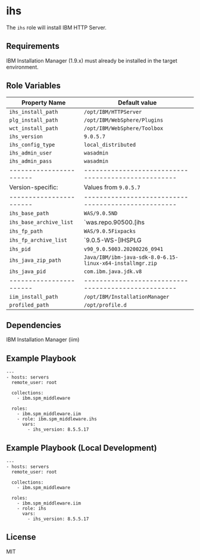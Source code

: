 # ihs

The `ihs` role will install IBM HTTP Server.

## Requirements

IBM Installation Manager (1.9.x) must already be installed in the target environment.

## Role Variables

| Property Name           | Default value                                       |
| ----------------------- | --------------------------------------------------- |
| `ihs_install_path`      | `/opt/IBM/HTTPServer`                               |
| `plg_install_path`      | `/opt/IBM/WebSphere/Plugins`                        |
| `wct_install_path`      | `/opt/IBM/WebSphere/Toolbox`                        |
| `ihs_version`           | `9.0.5.7`                                           |
| `ihs_config_type`       | `local_distributed`                                 |
| `ihs_admin_user`        | `wasadmin`                                          |
| `ihs_admin_pass`        | `wasadmin`                                          |
| ----------------------- | --------------------------------------------------- |
| Version-specific:       | Values from `9.0.5.7`                               |
| ----------------------- | --------------------------------------------------- |
| `ihs_base_path`         | `WAS/9.0.5ND`                                       |
| `ihs_base_archive_list` | `was.repo.90500.[ihs|plugins|wct].zip`              |
| `ihs_fp_path`           | `WAS/9.0.5Fixpacks`                                 |
| `ihs_fp_archive_list`   | `9.0.5-WS-[IHSPLG|WCT]-FP003.zip`                   |
| `ihs_pid`               | `v90_9.0.5003.20200226_0941`                        |
| `ihs_java_zip_path`     | `Java/IBM/ibm-java-sdk-8.0-6.15-linux-x64-installmgr.zip` |
| `ihs_java_pid`          | `com.ibm.java.jdk.v8`                               |
| ----------------------- | --------------------------------------------------- |
| `iim_install_path`      | `/opt/IBM/InstallationManager`                      |
| `profiled_path`         | `/opt/profile.d`                                    |

## Dependencies

IBM Installation Manager (iim)


## Example Playbook

```
---
- hosts: servers
  remote_user: root

  collections:
    - ibm.spm_middleware

  roles:
    - ibm.spm_middleware.iim
    - role: ibm.spm_middleware.ihs
      vars:
        - ihs_version: 8.5.5.17

```

## Example Playbook (Local Development)
```
---
- hosts: servers
  remote_user: root

  collections:
    - ibm.spm_middleware

  roles:
    - ibm.spm_middleware.iim
    - role: ihs
      vars:
        - ihs_version: 8.5.5.17

```

## License

MIT
